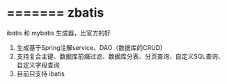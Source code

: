 =======
zbatis
======

ibatis 和 mybatis 生成器，比官方的好

1. 生成基于Spring注解service、DAO（数据库的CRUD)
2. 支持复合主键、数据库前缀过滤、数据库分表、分页查询、自定义SQL查询、自定义字段查询
3. 目前只支持 ibatis
